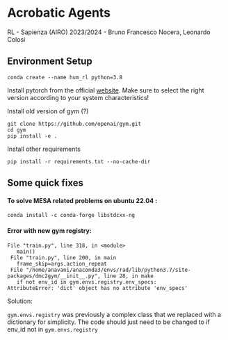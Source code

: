 # Acrobatic Agents
RL - Sapienza (AIRO) 2023/2024 -  Bruno Francesco Nocera, Leonardo Colosi

## Environment Setup 
```code
conda create --name hum_rl python=3.8
```

Install pytorch from the official [website](https://pytorch.org/get-started/locally/). Make sure to select the right version according to your system characteristics!

Install old version of gym (?)
```code
git clone https://github.com/openai/gym.git
cd gym
pip install -e .
```

Install other requirements

``` code
pip install -r requirements.txt --no-cache-dir
``` 

## Some quick fixes

#### To solve MESA related problems on ubuntu 22.04 : 
```code
conda install -c conda-forge libstdcxx-ng
```

#### Error with new gym registry:
```code 
File "train.py", line 318, in <module>
   main()
 File "train.py", line 200, in main
   frame_skip=args.action_repeat
 File "/home/anavani/anaconda3/envs/rad/lib/python3.7/site-packages/dmc2gym/__init__.py", line 28, in make
   if not env_id in gym.envs.registry.env_specs:
AttributeError: 'dict' object has no attribute 'env_specs'
```
Solution:

`gym.envs.registry` was previously a complex class that we replaced with a dictionary for simplicity.
The code should just need to be changed to if env_id not in `gym.envs.registry`